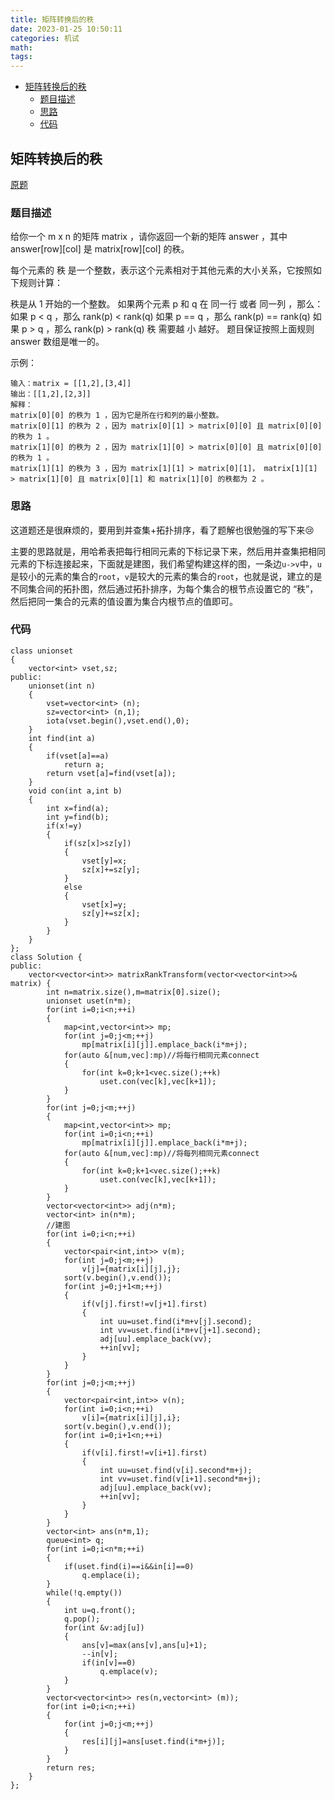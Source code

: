 ```yaml
---
title: 矩阵转换后的秩
date: 2023-01-25 10:50:11
categories: 机试
math:
tags:
---
```

<!-- TOC -->

- [矩阵转换后的秩](#矩阵转换后的秩)
    - [题目描述](#题目描述)
    - [思路](#思路)
    - [代码](#代码)

<!-- /TOC -->
## 矩阵转换后的秩
[原题](https://leetcode.cn/problems/rank-transform-of-a-matrix/description/)

### 题目描述
给你一个 m x n 的矩阵 matrix ，请你返回一个新的矩阵 answer ，其中 answer[row][col] 是 matrix[row][col] 的秩。

每个元素的 秩 是一个整数，表示这个元素相对于其他元素的大小关系，它按照如下规则计算：

秩是从 1 开始的一个整数。
如果两个元素 p 和 q 在 同一行 或者 同一列 ，那么：
如果 p < q ，那么 rank(p) < rank(q)
如果 p == q ，那么 rank(p) == rank(q)
如果 p > q ，那么 rank(p) > rank(q)
秩 需要越 小 越好。
题目保证按照上面规则 answer 数组是唯一的。

示例：
```
输入：matrix = [[1,2],[3,4]]
输出：[[1,2],[2,3]]
解释：
matrix[0][0] 的秩为 1 ，因为它是所在行和列的最小整数。
matrix[0][1] 的秩为 2 ，因为 matrix[0][1] > matrix[0][0] 且 matrix[0][0] 的秩为 1 。
matrix[1][0] 的秩为 2 ，因为 matrix[1][0] > matrix[0][0] 且 matrix[0][0] 的秩为 1 。
matrix[1][1] 的秩为 3 ，因为 matrix[1][1] > matrix[0][1]， matrix[1][1] > matrix[1][0] 且 matrix[0][1] 和 matrix[1][0] 的秩都为 2 。
```
### 思路
这道题还是很麻烦的，要用到并查集+拓扑排序，看了题解也很勉强的写下来:cry:

主要的思路就是，用哈希表把每行相同元素的下标记录下来，然后用并查集把相同元素的下标连接起来，下面就是建图，我们希望构建这样的图，一条边`u->v`中，`u`是较小的元素的集合的`root`，`v`是较大的元素的集合的`root`，也就是说，建立的是不同集合间的拓扑图，然后通过拓扑排序，为每个集合的根节点设置它的 “秩”，然后把同一集合的元素的值设置为集合内根节点的值即可。
### 代码
```
class unionset
{
    vector<int> vset,sz;
public:
    unionset(int n)
    {
        vset=vector<int> (n);
        sz=vector<int> (n,1);
        iota(vset.begin(),vset.end(),0);
    }
    int find(int a)
    {
        if(vset[a]==a)
            return a;
        return vset[a]=find(vset[a]);
    }
    void con(int a,int b)
    {
        int x=find(a);
        int y=find(b);
        if(x!=y)
        {
            if(sz[x]>sz[y])
            {
                vset[y]=x;
                sz[x]+=sz[y];
            }
            else
            {
                vset[x]=y;
                sz[y]+=sz[x];
            }
        }
    }
};
class Solution {
public:
    vector<vector<int>> matrixRankTransform(vector<vector<int>>& matrix) {
        int n=matrix.size(),m=matrix[0].size();
        unionset uset(n*m);
        for(int i=0;i<n;++i)
        {
            map<int,vector<int>> mp;
            for(int j=0;j<m;++j)
                mp[matrix[i][j]].emplace_back(i*m+j);
            for(auto &[num,vec]:mp)//将每行相同元素connect
            {
                for(int k=0;k+1<vec.size();++k)
                    uset.con(vec[k],vec[k+1]);
            }
        }
        for(int j=0;j<m;++j)
        {
            map<int,vector<int>> mp;
            for(int i=0;i<n;++i)
                mp[matrix[i][j]].emplace_back(i*m+j);
            for(auto &[num,vec]:mp)//将每列相同元素connect
            {
                for(int k=0;k+1<vec.size();++k)
                    uset.con(vec[k],vec[k+1]);
            }
        }
        vector<vector<int>> adj(n*m);
        vector<int> in(n*m);
        //建图
        for(int i=0;i<n;++i)
        {
            vector<pair<int,int>> v(m);
            for(int j=0;j<m;++j)
                v[j]={matrix[i][j],j};
            sort(v.begin(),v.end());
            for(int j=0;j+1<m;++j)
            {
                if(v[j].first!=v[j+1].first)
                {
                    int uu=uset.find(i*m+v[j].second);
                    int vv=uset.find(i*m+v[j+1].second);
                    adj[uu].emplace_back(vv);
                    ++in[vv];
                }
            }
        }
        for(int j=0;j<m;++j)
        {
            vector<pair<int,int>> v(n);
            for(int i=0;i<n;++i)
                v[i]={matrix[i][j],i};
            sort(v.begin(),v.end());
            for(int i=0;i+1<n;++i)
            {
                if(v[i].first!=v[i+1].first)
                {
                    int uu=uset.find(v[i].second*m+j);
                    int vv=uset.find(v[i+1].second*m+j);
                    adj[uu].emplace_back(vv);
                    ++in[vv];
                }
            }
        }
        vector<int> ans(n*m,1);
        queue<int> q;
        for(int i=0;i<n*m;++i)
        {
            if(uset.find(i)==i&&in[i]==0)
                q.emplace(i);
        }
        while(!q.empty())
        {
            int u=q.front();
            q.pop();
            for(int &v:adj[u])
            {
                ans[v]=max(ans[v],ans[u]+1);
                --in[v];
                if(in[v]==0)
                    q.emplace(v);
            }
        }
        vector<vector<int>> res(n,vector<int> (m));
        for(int i=0;i<n;++i)
        {
            for(int j=0;j<m;++j)
            {
                res[i][j]=ans[uset.find(i*m+j)];
            }
        }
        return res;
    }
};
```
